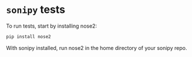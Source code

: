 # `sonipy` tests

To run tests, start by installing nose2:

``` bash
pip install nose2
```

With sonipy installed, run nose2 in the home directory of your sonipy repo.
